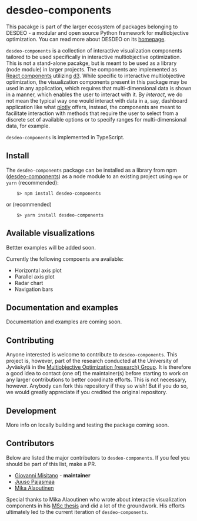 # desdeo-components
This pacakge is part of the larger ecosystem of packages belonging to DESDEO - a modular and open source
Python framework for multiobjective optimization. You can read more about DESDEO on
its [homepage](https://desdeo.it.jyu.fi/about).

`desdeo-components` is a collection of interactive visualization components tailored to be used specifically
in interactive multiobjective optimization. This is not a stand-alone pacakge, but is meant to be used
as a library (node module)
in larger projects. The components are implemented as [React components](https://reactjs.org/)
utilizing [d3](https://d3js.org/). While specific to interactive multiobjective optimization, the
visualization components present in this package may be used in any application, which requires that
multi-dimensional data is shown in a manner, which enables the user to interact with it. By _interact_,
we do not mean the typical way one would interact with data in a, say, dashboard application like
what [plotly](https://plotly.com/) offers, instead, the components are meant to facilitate interaction with
methods that require the user to select from a discrete set of available options or to specify
ranges for multi-dimensional data, for example.

`desdeo-components` is implemented in TypeScript.

## Install
The `desdeo-components` package can be installed as a library from npm
([desdeo-components](https://www.npmjs.com/package/desdeo-components))
as a node module to an existing project using `npm` or `yarn` (recommended):

```
    $> npm install desdeo-components
```

or (recommended)

```
    $> yarn install desdeo-components
```

## Available visualizations
Bettter examples will be added soon.

Currently the following compoents are available:
- Horizontal axis plot
- Parallel axis plot
- Radar chart
- Navigation bars

## Documentation and examples
Documentation and examples are coming soon.

## Contributing
Anyone interested is welcome to contribute to `desdeo-components`. This project is, however, part of
the research conducted at the University of Jyväskylä in the
[Multiobjective Optimization (research) Group](http://www.mit.jyu.fi/optgroup/index.html).
It is therefore a good idea to contact (one of) the maintainer(s) before starting to work on any larger
contributions to better coordinate efforts. This is not necessary, however. Anybody can fork this repository if they
so wish! But if you do so, we would greatly appreciate if you credited the original repository.

## Development
More info on locally building and testing the package coming soon.

## Contributors
Below are listed the major contributors to `desdeo-components`. If you feel you should be part of this list, make a PR.
- [Giovanni Misitano](https://github.com/gialmisi) - **maintainer**
- [Juuso Pajasmaa](https://github.com/jpajasmaa)
- [Mika Alaoutinen](https://github.com/mika-alaoutinen)

Special thanks to Mika Alaoutinen who wrote about interactie visualization components in his 
[MSc thesis](https://jyx.jyu.fi/handle/123456789/75938?show=full) and did a lot
of the groundwork. His efforts ultimately led to the current iteration of `desdeo-components`.